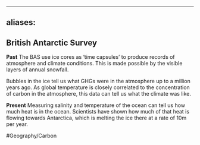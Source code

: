 
---
aliases:
---

## British Antarctic Survey 
**Past**
The BAS use ice cores as ‘time capsules’ to produce records of atmosphere and climate conditions. This is made possible by the visible layers of annual snowfall.

Bubbles in the ice tell us what GHGs were in the atmosphere up to a million years ago. As global temperature is closely correlated to the concentration of carbon in the atmosphere, this data can tell us what the climate was like.

**Present**
Measuring salinity and temperature of the ocean can tell us how much heat is in the ocean. Scientists have shown how much of that heat is flowing towards Antarctica, which is melting the ice there at a rate of 10m per year.


#Geography/Carbon 



